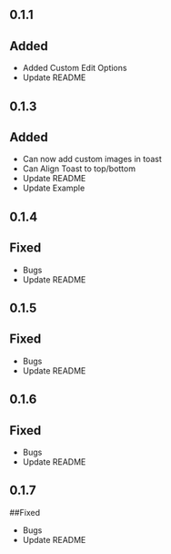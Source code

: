 ## 0.1.1

## Added
- Added Custom Edit Options
- Update README

## 0.1.3

## Added
- Can now add custom images in toast
- Can Align Toast to top/bottom
- Update README
- Update Example

## 0.1.4

## Fixed
- Bugs
- Update README

## 0.1.5

## Fixed
- Bugs
- Update README

## 0.1.6

## Fixed
- Bugs
- Update README

## 0.1.7
##Fixed
- Bugs
- Update README
